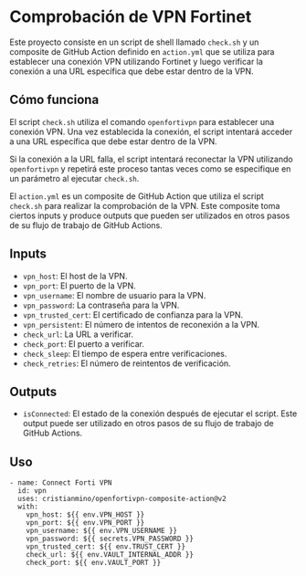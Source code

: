 # Comprobación de VPN Fortinet

Este proyecto consiste en un script de shell llamado `check.sh` y un composite de GitHub Action definido en `action.yml` que se utiliza para establecer una conexión VPN utilizando Fortinet y luego verificar la conexión a una URL específica que debe estar dentro de la VPN.

## Cómo funciona

El script `check.sh` utiliza el comando `openfortivpn` para establecer una conexión VPN. Una vez establecida la conexión, el script intentará acceder a una URL específica que debe estar dentro de la VPN.

Si la conexión a la URL falla, el script intentará reconectar la VPN utilizando `openfortivpn` y repetirá este proceso tantas veces como se especifique en un parámetro al ejecutar `check.sh`.

El `action.yml` es un composite de GitHub Action que utiliza el script `check.sh` para realizar la comprobación de la VPN. Este composite toma ciertos inputs y produce outputs que pueden ser utilizados en otros pasos de su flujo de trabajo de GitHub Actions.

## Inputs

- `vpn_host`: El host de la VPN.
- `vpn_port`: El puerto de la VPN.
- `vpn_username`: El nombre de usuario para la VPN.
- `vpn_password`: La contraseña para la VPN.
- `vpn_trusted_cert`: El certificado de confianza para la VPN.
- `vpn_persistent`: El número de intentos de reconexión a la VPN.
- `check_url`: La URL a verificar.
- `check_port`: El puerto a verificar.
- `check_sleep`: El tiempo de espera entre verificaciones.
- `check_retries`: El número de reintentos de verificación.

## Outputs

- `isConnected`: El estado de la conexión después de ejecutar el script. Este output puede ser utilizado en otros pasos de su flujo de trabajo de GitHub Actions.

## Uso

```shell
- name: Connect Forti VPN
  id: vpn
  uses: cristianmino/openfortivpn-composite-action@v2
  with:
    vpn_host: ${{ env.VPN_HOST }}
    vpn_port: ${{ env.VPN_PORT }}
    vpn_username: ${{ env.VPN_USERNAME }}
    vpn_password: ${{ secrets.VPN_PASSWORD }}
    vpn_trusted_cert: ${{ env.TRUST_CERT }}
    check_url: ${{ env.VAULT_INTERNAL_ADDR }}
    check_port: ${{ env.VAULT_PORT }}
```
